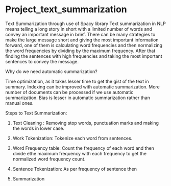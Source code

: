 # Project_text_summarization
Text Summarization through use of Spacy library
Text summarization in NLP means telling a long story in short with a limited number of words and convey an important message in brief.
There can be many strategies to make the large message short and giving the most important information forward, one of them is calculating word frequencies and then normalizing the word frequencies by dividing by the maximum frequency.
After that finding the sentences with high frequencies and taking the most important sentences to convey the message.


Why do we need automatic summarization?

Time optimization, as it takes lesser time to get the gist of the text in summary.
Indexing can be improved with automatic summarization.
More number of documents can be processed if we use automatic summarization.
Bias is lesser in automatic summarization rather than manual ones.



Steps to Text Summarization:

1) Text Cleaning : Removing stop words, punctuation marks and making the words in lower case.

2) Work Tokenization: Tokenize each word from sentences.

3) Word Frequency table: Count the frequency of each word and then divide ethe maximum frequency with each frequency to get the normalized word frequency count.

4) Sentence Tokenization: As per frequency of sentence then 

5) Summarization

